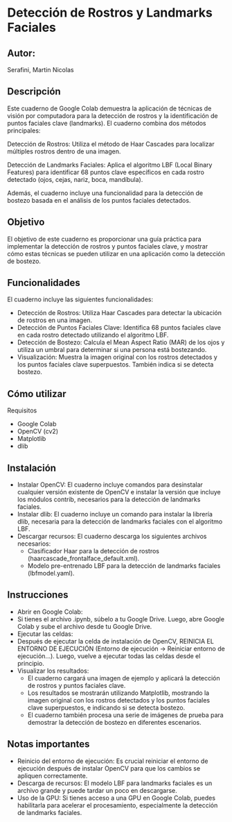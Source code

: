 # Detección de Rostros y Landmarks Faciales

## Autor: 

Serafini, Martin Nicolas

## Descripción
Este cuaderno de Google Colab demuestra la aplicación de técnicas de visión por computadora para la detección de rostros y la identificación de puntos faciales clave (landmarks). El cuaderno combina dos métodos principales:

Detección de Rostros: Utiliza el método de Haar Cascades para localizar múltiples rostros dentro de una imagen.

Detección de Landmarks Faciales: Aplica el algoritmo LBF (Local Binary Features) para identificar 68 puntos clave específicos en cada rostro detectado (ojos, cejas, nariz, boca, mandíbula).

Además, el cuaderno incluye una funcionalidad para la detección de bostezo basada en el análisis de los puntos faciales detectados.

## Objetivo
El objetivo de este cuaderno es proporcionar una guía práctica para implementar la detección de rostros y puntos faciales clave, y mostrar cómo estas técnicas se pueden utilizar en una aplicación como la detección de bostezo.

## Funcionalidades
El cuaderno incluye las siguientes funcionalidades:

* Detección de Rostros: Utiliza Haar Cascades para detectar la ubicación de rostros en una imagen.
* Detección de Puntos Faciales Clave: Identifica 68 puntos faciales clave en cada rostro detectado utilizando el algoritmo LBF.
* Detección de Bostezo: Calcula el Mean Aspect Ratio (MAR) de los ojos y utiliza un umbral para determinar si una persona está bostezando.
* Visualización: Muestra la imagen original con los rostros detectados y los puntos faciales clave superpuestos. También indica si se detecta bostezo.

## Cómo utilizar
Requisitos
* Google Colab
* OpenCV (cv2)
* Matplotlib
* dlib

## Instalación
* Instalar OpenCV: El cuaderno incluye comandos para desinstalar cualquier versión existente de OpenCV e instalar la versión que incluye los módulos contrib, necesarios para la detección de landmarks faciales.
* Instalar dlib: El cuaderno incluye un comando para instalar la librería dlib, necesaria para la detección de landmarks faciales con el algoritmo LBF.
* Descargar recursos: El cuaderno descarga los siguientes archivos necesarios:
  * Clasificador Haar para la detección de rostros (haarcascade_frontalface_default.xml).
  * Modelo pre-entrenado LBF para la detección de landmarks faciales (lbfmodel.yaml).

## Instrucciones
* Abrir en Google Colab:
* Si tienes el archivo .ipynb, súbelo a tu Google Drive. Luego, abre Google Colab y sube el archivo desde tu Google Drive.
* Ejecutar las celdas:
* Después de ejecutar la celda de instalación de OpenCV, REINICIA EL ENTORNO DE EJECUCIÓN (Entorno de ejecución -> Reiniciar entorno de ejecución...). Luego, vuelve a ejecutar todas las celdas desde el principio.
* Visualizar los resultados:
  * El cuaderno cargará una imagen de ejemplo y aplicará la detección de rostros y puntos faciales clave.
  * Los resultados se mostrarán utilizando Matplotlib, mostrando la imagen original con los rostros detectados y los puntos faciales clave superpuestos, e indicando si se detecta bostezo.
  * El cuaderno también procesa una serie de imágenes de prueba para demostrar la detección de bostezo en diferentes escenarios.

## Notas importantes
* Reinicio del entorno de ejecución: Es crucial reiniciar el entorno de ejecución después de instalar OpenCV para que los cambios se apliquen correctamente.
* Descarga de recursos: El modelo LBF para landmarks faciales es un archivo grande y puede tardar un poco en descargarse.
* Uso de la GPU: Si tienes acceso a una GPU en Google Colab, puedes habilitarla para acelerar el procesamiento, especialmente la detección de landmarks faciales.
